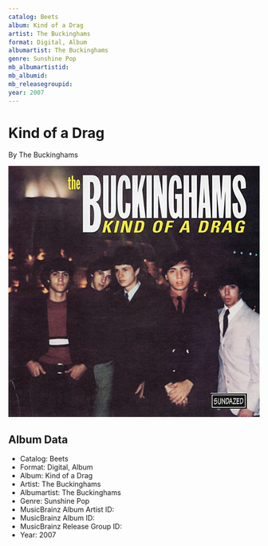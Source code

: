 ```yaml
---
catalog: Beets
album: Kind of a Drag
artist: The Buckinghams
format: Digital, Album
albumartist: The Buckinghams
genre: Sunshine Pop
mb_albumartistid: 
mb_albumid: 
mb_releasegroupid: 
year: 2007
---
```


# Kind of a Drag

By The Buckinghams

![](../../assets/beetscovers/The_Buckinghams-Kind_of_a_Drag.jpg)

## Album Data

- Catalog: Beets
- Format: Digital, Album
- Album: Kind of a Drag
- Artist: The Buckinghams
- Albumartist: The Buckinghams
- Genre: Sunshine Pop
- MusicBrainz Album Artist ID: 
- MusicBrainz Album ID: 
- MusicBrainz Release Group ID: 
- Year: 2007

